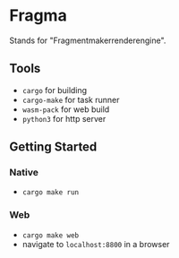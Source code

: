 # Fragma

Stands for "Fragmentmakerrenderengine".

## Tools

- `cargo` for building
- `cargo-make` for task runner
- `wasm-pack` for web build
- `python3` for http server

## Getting Started

### Native

- `cargo make run`

### Web

- `cargo make web`
- navigate to `localhost:8800` in a browser
